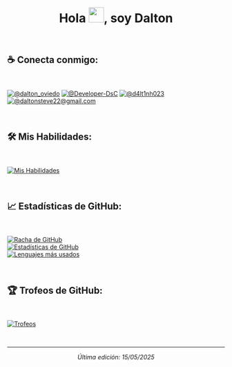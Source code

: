 <h1 align="center">Hola <img src="https://media.giphy.com/media/hvRJCLFzcasrR4ia7z/giphy.gif" width="35">, soy Dalton</h1>

<br>

## ☕ Conecta conmigo:

<br>

[![@dalton_oviedo](https://img.icons8.com/fluency/48/000000/instagram-new.png "@dalton_oviedo")](https://www.instagram.com/dalton_oviedo/) 
[![@Developer-DsC](https://img.icons8.com/fluency/48/000000/linkedin.png "@Developer-DsC")](https://www.linkedin.com/in/dalton-cornejo-b00a67322) 
[![@d4lt1nh023](https://img.icons8.com/fluency/48/000000/twitter-squared.png "@d4lt1nh023")](https://x.com/d4lt1nh023) 
[![@daltonsteve22@gmail.com](https://img.icons8.com/fluency/48/000000/apple-mail.png "@daltonsteve22@gmail.com")](mailto:daltonsteve22@gmail.com)

<br>

## 🛠️ Mis Habilidades:

<br>

[![Mis Habilidades](https://skillicons.dev/icons?i=java,cs,html,css,js,ts,python,dotnet,angular,express,nodejs,postgresql,mysql)](https://skillicons.dev)

<br>

## 📈 Estadísticas de GitHub:

<br>

[![Racha de GitHub](https://github-readme-streak-stats.herokuapp.com?user=Developer-DsC&theme=algolia&date_format=M%20j%5B%2C%20Y%5D)](https://git.io/streak-stats)  
[![Estadísticas de GitHub](https://github-readme-stats.vercel.app/api?username=Developer-DsC&theme=algolia)](https://github.com/AnushkaWijegoonawardana97/github-readme-stats)  
[![Lenguajes más usados](https://github-readme-stats.vercel.app/api/top-langs/?username=Developer-DsC&theme=algolia)](https://github.com/AnushkaWijegoonawardana97/github-readme-stats)  


<br>

## 🏆 Trofeos de GitHub:

<br>

[![Trofeos](https://github-profile-trophy.vercel.app/?username=Developer-DsC&theme=algolia)](https://github.com/AnushkaWijegoonawardana97/github-profile-trophy)

<br>




---

<p align="center"><i>Última edición: 15/05/2025</i></p>
